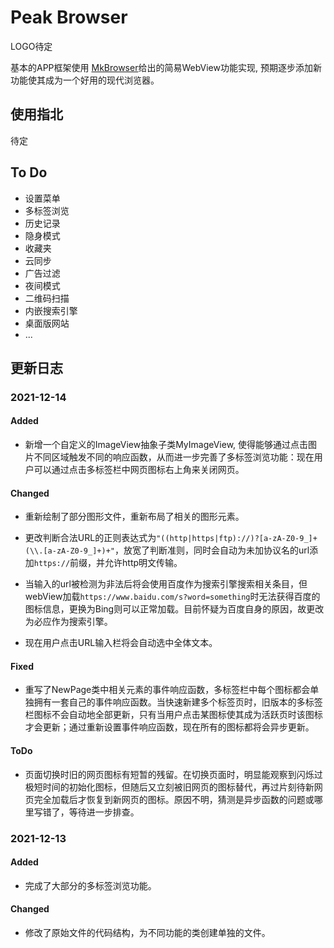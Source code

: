 # Peak Browser

LOGO待定

基本的APP框架使用 [MkBrowser](https://github.com/mengkunsoft/MkBrowser)给出的简易WebView功能实现, 预期逐步添加新功能使其成为一个好用的现代浏览器。

## 使用指北

待定

## To Do
- 设置菜单
- 多标签浏览
- 历史记录
- 隐身模式
- 收藏夹
- 云同步
- 广告过滤
- 夜间模式
- 二维码扫描
- 内嵌搜索引擎
- 桌面版网站
- ...


## 更新日志

### 2021-12-14
#### Added

- 新增一个自定义的ImageView抽象子类MyImageView, 使得能够通过点击图片不同区域触发不同的响应函数，从而进一步完善了多标签浏览功能：现在用户可以通过点击多标签栏中网页图标右上角来关闭网页。

#### Changed

- 重新绘制了部分图形文件，重新布局了相关的图形元素。

- 更改判断合法URL的正则表达式为`"((http|https|ftp)://)?[a-zA-Z0-9_]+(\\.[a-zA-Z0-9_]+)+"`，放宽了判断准则，同时会自动为未加协议名的url添加`https://`前缀，并允许http明文传输。

- 当输入的url被检测为非法后将会使用百度作为搜索引擎搜索相关条目，但webView加载`https://www.baidu.com/s?word=something`时无法获得百度的图标信息，更换为Bing则可以正常加载。目前怀疑为百度自身的原因，故更改为必应作为搜索引擎。

- 现在用户点击URL输入栏将会自动选中全体文本。



#### Fixed

- 重写了NewPage类中相关元素的事件响应函数，多标签栏中每个图标都会单独拥有一套自己的事件响应函数。当快速新建多个标签页时，旧版本的多标签栏图标不会自动地全部更新，只有当用户点击某图标使其成为活跃页时该图标才会更新；通过重新设置事件响应函数，现在所有的图标都将会异步更新。

#### ToDo

- 页面切换时旧的网页图标有短暂的残留。在切换页面时，明显能观察到闪烁过极短时间的初始化图标，但随后又立刻被旧网页的图标替代，再过片刻待新网页完全加载后才恢复到新网页的图标。原因不明，猜测是异步函数的问题或哪里写错了，等待进一步排查。


### 2021-12-13

#### Added
 
- 完成了大部分的多标签浏览功能。

#### Changed

- 修改了原始文件的代码结构，为不同功能的类创建单独的文件。


